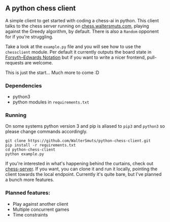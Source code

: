 ## A python chess client

A simple client to get started with coding a chess-ai in python. This client
talks to the chess server running on
[chess.waltersmuts.com](https://chess.waltersmuts.com), playing against the Greedy
algorithm, by default. There is also a `Random` opponent for if you're
struggling.

Take a look at the `example.py` file and you will see how to use the
`chessclient` module. Per default it currently outputs the board state in
[Forsyth–Edwards Notation]( https://en.wikipedia.org/wiki/Forsyth%E2%80%93Edwards_Notation)
but if you want to write a nicer frontend, pull-requests are welcome.

This is just the start... Much more to come :D

### Dependencies
* python3
* python modules in `requirements.txt`

### Running
On some systems python version 3 and pip is aliased to `pip3` and `python3` so
please change commands accordingly.
```
git clone https://github.com/WalterSmuts/python-chess-client.git
pip install -r requirements.txt
cd python-chess-client
python example.py
```

If you're interested in what's happening behind the curtains, check out
[chess-server](https://github.com/WalterSmuts/chess-server). If you want, you
can clone it and run it locally, pointing the client towards the local
endpoint. Currently it's quite bare, but I've planned a bunch more features.

### Planned features:
* Play against another client
* Multiple concurrent games
* Time constraints
